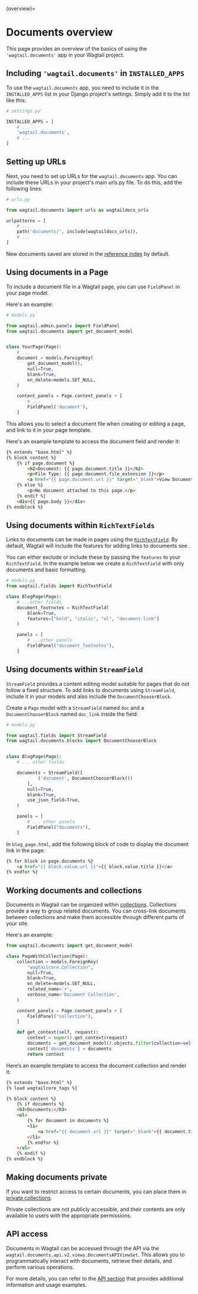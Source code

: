(overview)=

# Documents overview

This page provides an overview of the basics of using the `'wagtail.documents'` app in your Wagtail project.

## Including `'wagtail.documents'` in `INSTALLED_APPS`

To use the `wagtail.documents` app, you need to include it in the `INSTALLED_APPS` list in your Django project's settings. Simply add it to the list like this:

```python
# settings.py

INSTALLED_APPS = [
    # ...
    'wagtail.documents',
    # ...
]
```

## Setting up URLs

Next, you need to set up URLs for the `wagtail.documents` app. You can include these URLs in your project's main urls.py file. To do this, add the following lines:

```python
# urls.py

from wagtail.documents import urls as wagtaildocs_urls

urlpatterns = [
    # ...
    path('documents/', include(wagtaildocs_urls)),
    # ...
]
```

New documents saved are stored in the [reference index](managing_the_reference_index) by default.

## Using documents in a Page

To include a document file in a Wagtail page, you can use `FieldPanel` in your page model. 

Here's an example:

```python
# models.py

from wagtail.admin.panels import FieldPanel
from wagtail.documents import get_document_model


class YourPage(Page):
    # ...
    document = models.ForeignKey(
        get_document_model(),
        null=True,
        blank=True,
        on_delete=models.SET_NULL,
    )

    content_panels = Page.content_panels + [
        # ...
        FieldPanel('document'),
    ]

```

This allows you to select a document file when creating or editing a page, and link to it in your page template.

Here's an example template to access the document field and render it:

```html
{% extends "base.html" %}
{% block content %}
    {% if page.document %}
        <h2>Document: {{ page.document.title }}</h2>
        <p>File Type: {{ page.document.file_extension }}</p>
        <a href="{{ page.document.url }}" target="_blank">View Document</a>
    {% else %}
        <p>No document attached to this page.</p>
    {% endif %}
    <div>{{ page.body }}</div>
{% endblock %}
```

## Using documents within `RichTextFields`

Links to documents can be made in pages using the [`RichTextField`](rich_text_docs). By default, Wagtail will include the features for adding links to documents see [](rich_text_features).


You can either exclude or include these by passing the `features` to your `RichTextField`. In the example below we create a `RichTextField` with only documents and basic formatting.


```python
# models.py
from wagtail.fields import RichTextField

class BlogPage(Page):
    # ...other fields
    document_footnotes = RichTextField(
        blank=True,
        features=["bold", "italic", "ol", "document-link"]
    )

    panels = [
        # ...other panels
        FieldPanel("document_footnotes"),
    ]
```



## Using documents within `StreamField`

`StreamField` provides a content editing model suitable for pages that do not follow a fixed structure. To add links to documents using `StreamField`, include it in your models and also include the `DocumentChooserBlock`.

Create a `Page` model with a `StreamField` named `doc` and a `DocumentChooserBlock` named `doc_link` inside the field:

```python
# models.py

from wagtail.fields import StreamField
from wagtail.documents.blocks import DocumentChooserBlock


class BlogPage(Page):
    # ... other fields

    documents = StreamField([
            ('document', DocumentChooserBlock())
        ],
        null=True,
        blank=True,
        use_json_field=True,
    )

    panels = [
        # ... other panels
        FieldPanel("documents"),
    ]
```

In `blog_page.html`, add the following block of code to display the document link in the page:

```html
{% for block in page.documents %}
    <a href="{{ block.value.url }}">{{ block.value.title }}</a>
{% endfor %}
```


## Working documents and collections

Documents in Wagtail can be organized within [collections](https://docs.wagtail.org/en/v4.0/editor_manual/documents_images_snippets/collections.html). Collections provide a way to group related documents. You can cross-link documents between collections and make them accessible through different parts of your site.

Here's an example:

```python
from wagtail.documents import get_document_model

class PageWithCollection(Page):
    collection = models.ForeignKey(
        "wagtailcore.Collection",
        null=True,
        blank=True,
        on_delete=models.SET_NULL,
        related_name='+',
        verbose_name='Document Collection',
    )

    content_panels = Page.content_panels + [
        FieldPanel("collection"),
    ]

    def get_context(self, request):
        context = super().get_context(request)
        documents = get_document_model().objects.filter(collection=self.collection)
        context['documents'] = documents
        return context

```

Here’s an example template to access the document collection and render it:

```html
{% extends "base.html" %}
{% load wagtailcore_tags %}

{% block content %}
    {% if documents %}
    <h3>Documents:</h3>
    <ul>
        {% for document in documents %}
        <li>
            <a href="{{ document.url }}" target="_blank">{{ document.title }}</a>
        </li>
        {% endfor %}
    </ul>
    {% endif %}
{% endblock %}
```

## Making documents private

If you want to restrict access to certain documents, you can place them in [private collections](https://guide.wagtail.org/en-latest/how-to-guides/manage-collections/#privacy-settings).

Private collections are not publicly accessible, and their contents are only available to users with the appropriate permissions.

## API access

Documents in Wagtail can be accessed through the API via the `wagtail.documents.api.v2.views.DocumentsAPIViewSet`. This allows you to programmatically interact with documents, retrieve their details, and perform various operations.

For more details, you can refer to the [API section](api_v2_configure_endpoints) that provides additional information and usage examples.
